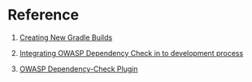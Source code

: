 # Reference

1. [Creating New Gradle Builds](https://guides.gradle.org/creating-new-gradle-builds/)


2. [Integrating OWASP Dependency Check in to development process
](https://blog.gypsyengineer.com/en/security/integrating-owasp-dependency-check.html)

3. [OWASP Dependency-Check Plugin
](https://jenkins.io/doc/pipeline/steps/dependency-check-jenkins-plugin/)

